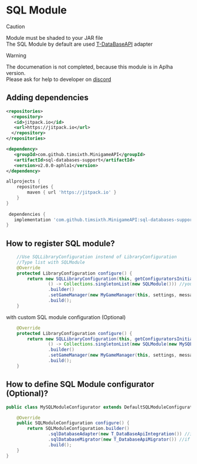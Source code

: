 # SQL Module

> [!CAUTION]
> Module must be shaded to your JAR file <br>
> The SQL Module by default are used [T-DataBaseAPI](https://github.com/timsixth/T-DataBasesAPI/releases) adapter 

> [!WARNING]
> The documenation is not completed, because this module is in Aplha version.<br>
> Please ask for help to developer on [discord](https://discord.com/invite/zKmMy8bK56)

## Adding dependencies

```xml
<repositories>
  <repository>
   <id>jitpack.io</id>
   <url>https://jitpack.io</url>
  </repository>
</repositories>

<dependency>
   <groupId>com.github.timsixth.MinigameAPI</groupId>
   <artifactId>sql-databases-support</artifactId>
   <version>v2.0.0-aphla1</version>
</dependency>
```

```gradle
allprojects {
	repositories {
		maven { url 'https://jitpack.io' }
	}
}
  
 dependencies {
   implementation 'com.github.timsixth.MinigameAPI:sql-databases-support:v2.0.0-aphla1'    
}
```

## How to register SQL module?

```java
    //Use SQLLibraryConfiguration instend of LibraryConfiguration
    //Type list with SQLModule
    @Override
    protected LibraryConfiguration configure() {
        return new SQLLibraryConfiguration(this, getConfiguratorsInitializer(),
                () -> Collections.singletonList(new SQLModule())) //you can register modules before others
                .builder()
                .setGameManager(new MyGameManager(this, settings, messages))
                .build();
    }

```

with custom SQL module configuration (Optional)
```java
    @Override
    protected LibraryConfiguration configure() {
        return new SQLLibraryConfiguration(this, getConfiguratorsInitializer(),
                () -> Collections.singletonList(new SQLModule(new MySQLModuleConfigurator().configure()))) //you can register modules before others
                .builder()
                .setGameManager(new MyGameManager(this, settings, messages))
                .build();
    }
```

## How to define SQL Module configurator (Optional)?

```java
public class MySQLModuleConfigurator extends DefaultSQLModuleConfigurator {

    @Override
    public SQLModuleConfiguration configure() {
        return SQLModuleConfiguration.builder()
                .sqlDatabaseAdapter(new T_DataBaseApiIntegration()) //if you want to create your own SQL Database adapter
                .sqlDatabaseMigrator(new T_DatabaseApiMigrator()) //if you want to create your own SQL Database migrator
                .build();
    }
}
```
